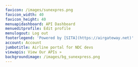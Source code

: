 ```yaml
---
favicon: /images/sunexpres.png
favicon_width: 40
favicon_height: 40
menuapidashboard: API Dashboard
menueditprofile: Edit profile
menulogout: Log out
footerlegend: 'Powered by [SITA](https://airgateway.net)'
account: Account
jumbotitle: Airline portal for NDC devs
viewapis: View Our APIs »
backgroundimage: /images/bg_sunexpress.png
---
```


